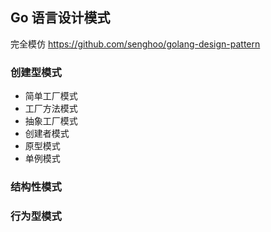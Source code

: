 ## Go 语言设计模式

完全模仿  https://github.com/senghoo/golang-design-pattern

### 创建型模式
- 简单工厂模式
- 工厂方法模式
- 抽象工厂模式
- 创建者模式
- 原型模式
- 单例模式

### 结构性模式


### 行为型模式